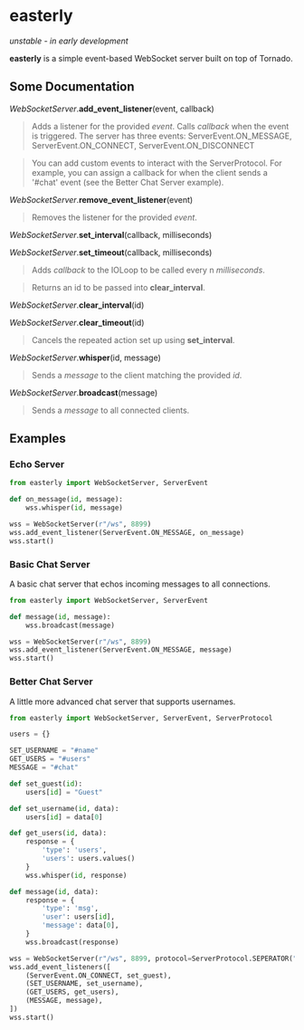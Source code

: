 easterly
========
*unstable - in early development*

**easterly** is a simple event-based WebSocket server built on top of Tornado.

Some Documentation
-------------
*WebSocketServer*.**add_event_listener**(event, callback)
> Adds a listener for the provided *event*. Calls *callback* when the event is triggered. The server has three events: ServerEvent.ON_MESSAGE, ServerEvent.ON_CONNECT, ServerEvent.ON_DISCONNECT

> You can add custom events to interact with the ServerProtocol. For example, you can assign a callback for when the client sends a '#chat' event (see the Better Chat Server example).

*WebSocketServer*.**remove_event_listener**(event)
> Removes the listener for the provided *event*.

*WebSocketServer*.**set_interval**(callback, milliseconds)

*WebSocketServer*.**set_timeout**(callback, milliseconds)
> Adds *callback* to the IOLoop to be called every n *milliseconds*.

> Returns an id to be passed into **clear_interval**.

*WebSocketServer*.**clear_interval**(id)

*WebSocketServer*.**clear_timeout**(id)
> Cancels the repeated action set up using **set_interval**.

*WebSocketServer*.**whisper**(id, message)
> Sends a *message* to the client matching the provided *id*.

*WebSocketServer*.**broadcast**(message)
> Sends a *message* to all connected clients.


Examples
--------
### Echo Server
````python
from easterly import WebSocketServer, ServerEvent

def on_message(id, message):
	wss.whisper(id, message)

wss = WebSocketServer(r"/ws", 8899)
wss.add_event_listener(ServerEvent.ON_MESSAGE, on_message)
wss.start()
````

### Basic Chat Server
A basic chat server that echos incoming messages to all connections.
````python
from easterly import WebSocketServer, ServerEvent

def message(id, message):
	wss.broadcast(message)

wss = WebSocketServer(r"/ws", 8899)
wss.add_event_listener(ServerEvent.ON_MESSAGE, message)
wss.start()
````

### Better Chat Server
A little more advanced chat server that supports usernames.
```python
from easterly import WebSocketServer, ServerEvent, ServerProtocol

users = {}

SET_USERNAME = "#name"
GET_USERS = "#users"
MESSAGE = "#chat"

def set_guest(id):
	users[id] = "Guest"

def set_username(id, data):
	users[id] = data[0]

def get_users(id, data):
	response = {
		'type': 'users',
		'users': users.values()
	}
	wss.whisper(id, response)

def message(id, data):
	response = {
		'type': 'msg',
		'user':	users[id],
		'message': data[0],
	}
	wss.broadcast(response)

wss = WebSocketServer(r"/ws", 8899, protocol=ServerProtocol.SEPERATOR("|"))
wss.add_event_listeners([
	(ServerEvent.ON_CONNECT, set_guest),
	(SET_USERNAME, set_username),
	(GET_USERS, get_users),
	(MESSAGE, message),
])
wss.start()
```

